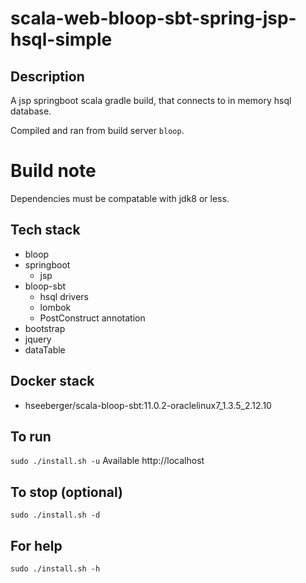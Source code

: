 # scala-web-bloop-sbt-spring-jsp-hsql-simple

## Description
A jsp springboot scala gradle build,
that connects to in memory hsql database.

Compiled and ran from build server `bloop`.

# Build note
Dependencies must be compatable with jdk8 or less.

## Tech stack
- bloop
- springboot
  - jsp
- bloop-sbt
  - hsql drivers
  - lombok
  - PostConstruct annotation
- bootstrap
- jquery
- dataTable

## Docker stack
- hseeberger/scala-bloop-sbt:11.0.2-oraclelinux7_1.3.5_2.12.10

## To run
`sudo ./install.sh -u`
Available http://localhost

## To stop (optional)
`sudo ./install.sh -d`

## For help
`sudo ./install.sh -h`
